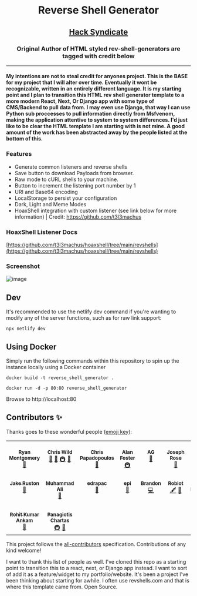 <h1 align="center">Reverse Shell Generator</h1>
<h2 align="center"><a href="https://github.com/bfrisbyh92">Hack Syndicate</a></h2>

<h3 align="center">Original Author of HTML styled rev-shell-generators are tagged with credit below</h3> 

-------------------------------


#### My intentions are not to steal credit for anyones project. This is the BASE for my project that I will alter over time. Eventually it wont be recognizable, written in an entirely different language. It is my starting point and I plan to transition this HTML rev shell generator template to a more modern React, Next, Or Django app with some type of CMS/Backend to pull data from. I may even use Django, that way I can use Python sub proccesses to pull information directly from Msfvenom, making the application attentive to system to system differences. I'd just like to be clear the HTML template I am starting with is not mine. A good amount of the work has been abstracted away by the people listed at the bottom of this.

### Features

- Generate common listeners and reverse shells
- Save button to download Payloads from browser.
- Raw mode to cURL shells to your machine.
- Button to increment the listening port number by 1
- URI and Base64 encoding
- LocalStorage to persist your configuration
- Dark, Light and Meme Modes
- HoaxShell integration with custom listener (see link below for more information) | Credit: https://github.com/t3l3machus

### HoaxShell Listener Docs

[https://github.com/t3l3machus/hoaxshell/tree/main/revshells](https://github.com/t3l3machus/hoaxshell/tree/main/revshells)

### Screenshot

![image](https://user-images.githubusercontent.com/70012972/169376352-e6d6b90e-2e2e-46b0-b6f9-0e3f13713e39.png)

## Dev

It's recommended to use the netlify dev command if you're wanting to modify any of the server functions, such as for raw link support:

```
npx netlify dev
```

## Using Docker
Simply run the following commands within this repository to spin up the instance locally using a Docker container

```
docker build -t reverse_shell_generator .

docker run -d -p 80:80 reverse_shell_generator
```

Browse to http://localhost:80

## Contributors ✨

Thanks goes to these wonderful people ([emoji key](https://allcontributors.org/docs/en/emoji-key)):

<!-- ALL-CONTRIBUTORS-LIST:START - Do not remove or modify this section -->
<!-- prettier-ignore-start -->
<!-- markdownlint-disable -->
<table>
  <tbody>
    <tr>
      <td align="center" valign="top" width="14.28%"><a href="http://ryanmontgomery.me"><br /><sub><b>Ryan Montgomery</b></sub></a><br /><a href="https://github.com/0dayCTF/reverse-shell-generator/pulls?q=is%3Apr+reviewed-by%3A0dayCTF" title="Reviewed Pull Requests">👀</a></td>
      <td align="center" valign="top" width="14.28%"><a href="https://briskets.io"><br /><sub><b>Chris Wild</b></sub></a><br /><a href="#projectManagement-briskets" title="Project Management">📆</a> <a href="#tool-briskets" title="Tools">🔧</a> <a href="#infra-briskets" title="Infrastructure (Hosting, Build-Tools, etc)">🚇</a> <a href="#design-briskets" title="Design">🎨</a></td>
      <td align="center" valign="top" width="14.28%"><a href="https://papadope.net/"><br /><sub><b>Chris Papadopoulos</b></sub></a><br /><a href="#design-Papadope" title="Design">🎨</a></td>
      <td align="center" valign="top" width="14.28%"><a href="https://www.alanfoster.me/"><br /><sub><b>Alan Foster</b></sub></a><br /><a href="#infra-AlanFoster" title="Infrastructure (Hosting, Build-Tools, etc)">🚇</a></td>
      <td align="center" valign="top" width="14.28%"><a href="https://muir.land"><br /><sub><b>AG</b></sub></a><br /><a href="#maintenance-MuirlandOracle" title="Maintenance">🚧</a></td>
      <td align="center" valign="top" width="14.28%"><a href="https://github.com/0x03f3"><br /><sub><b>Joseph Rose</b></sub></a><br /><a href="#ideas-0x03f3" title="Ideas, Planning, & Feedback">🤔</a></td>
      <td align="center" valign="top" width="14.28%"><a href="https://github.com/JabbaSec"><br /><sub><b>Jabba</b></sub></a><br /><a href="#data-JabbaSec" title="Data">🔣</a></td>
    </tr>
    <tr>
      <td align="center" valign="top" width="14.28%"><a href="http://www.jake-ruston.com"><br /><sub><b>Jake Ruston</b></sub></a><br /><a href="#data-Jake-Ruston" title="Data">🔣</a></td>
      <td align="center" valign="top" width="14.28%"><a href="https://h0j3n.github.io/"><br /><sub><b>Muhammad Ali</b></sub></a><br /><a href="#tool-H0j3n" title="Tools">🔧</a></td>
      <td align="center" valign="top" width="14.28%"><a href="http://sprucelab.site"><br /><sub><b>edrapac</b></sub></a><br /><a href="#tool-edrapac" title="Tools">🔧</a></td>
      <td align="center" valign="top" width="14.28%"><a href="https://epi052.gitlab.io/notes-to-self/"><br /><sub><b>epi</b></sub></a><br /><a href="#tool-epi052" title="Tools">🔧</a></td>
      <td align="center" valign="top" width="14.28%"><a href="https://skerritt.blog"><br /><sub><b>Brandon</b></sub></a><br /><a href="https://github.com/0dayCTF/reverse-shell-generator/commits?author=bee-san" title="Code">💻</a></td>
      <td align="center" valign="top" width="14.28%"><a href="https://robiot.github.io/"><br /><sub><b>Robiot</b></sub></a><br /><a href="#content-robiot" title="Content">🖋</a> <a href="#maintenance-robiot" title="Maintenance">🚧</a></td>
      <td align="center" valign="top" width="14.28%"><a href="https://github.com/Hydragyrum"><br /><sub><b>Adam Bertrand</b></sub></a><br /><a href="#content-Hydragyrum" title="Content">🖋</a></td>
    </tr>
    <tr>
      <td align="center" valign="top" width="14.28%"><a href="http://rohitkumarankam.com"><br /><sub><b>Rohit Kumar Ankam</b></sub></a><br /><a href="#tool-rohitkumarankam" title="Tools">🔧</a></td>
      <td align="center" valign="top" width="14.28%"><a href="https://github.com/t3l3machus"><br /><sub><b>Panagiotis Chartas</b></sub></a><br /><a href="#infra-t3l3machus" title="Infrastructure (Hosting, Build-Tools, etc)">🚇</a> <a href="#tool-t3l3machus" title="Tools">🔧</a></td>
    </tr>
  </tbody>
</table>

<!-- markdownlint-restore -->
<!-- prettier-ignore-end -->

<!-- ALL-CONTRIBUTORS-LIST:END -->

This project follows the [all-contributors](https://github.com/all-contributors/all-contributors) specification. Contributions of any kind welcome!

I want to thank this list of people as well. I've cloned this repo as a starting point to transition this to a react, next, or Django app instead. I want to sort of add it as a feature/widget to my portfolio/website. It's been a project I've been thinking about starting for awhile. I often use revshells.com and that is where this template came from. Open Source. 